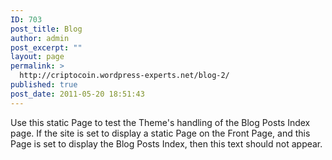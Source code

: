 ```yaml
---
ID: 703
post_title: Blog
author: admin
post_excerpt: ""
layout: page
permalink: >
  http://criptocoin.wordpress-experts.net/blog-2/
published: true
post_date: 2011-05-20 18:51:43
---
```

Use this static Page to test the Theme's handling of the Blog Posts Index page. If the site is set to display a static Page on the Front Page, and this Page is set to display the Blog Posts Index, then this text should not appear.